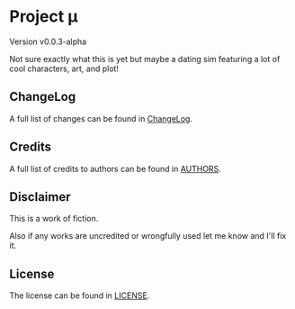 # Project µ

Version v0.0.3-alpha

Not sure exactly what this is yet but maybe a dating sim featuring a lot of cool characters, art, and plot!

## ChangeLog

A full list of changes can be found in [ChangeLog](ChangeLog.md).

## Credits

A full list of credits to authors can be found in [AUTHORS](AUTHORS.md).

## Disclaimer

This is a work of fiction.

Also if any works are uncredited or wrongfully used let me know and I'll fix it.

## License

The license can be found in [LICENSE](LICENSE).